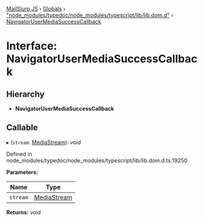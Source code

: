 [MailSlurp JS](../README.md) › [Globals](../globals.md) › ["node_modules/typedoc/node_modules/typescript/lib/lib.dom.d"](../modules/_node_modules_typedoc_node_modules_typescript_lib_lib_dom_d_.md) › [NavigatorUserMediaSuccessCallback](_node_modules_typedoc_node_modules_typescript_lib_lib_dom_d_.navigatorusermediasuccesscallback.md)

# Interface: NavigatorUserMediaSuccessCallback

## Hierarchy

* **NavigatorUserMediaSuccessCallback**

## Callable

▸ (`stream`: [MediaStream](_node_modules_typedoc_node_modules_typescript_lib_lib_dom_d_.mediastream.md)): *void*

Defined in node_modules/typedoc/node_modules/typescript/lib/lib.dom.d.ts:19250

**Parameters:**

Name | Type |
------ | ------ |
`stream` | [MediaStream](_node_modules_typedoc_node_modules_typescript_lib_lib_dom_d_.mediastream.md) |

**Returns:** *void*
